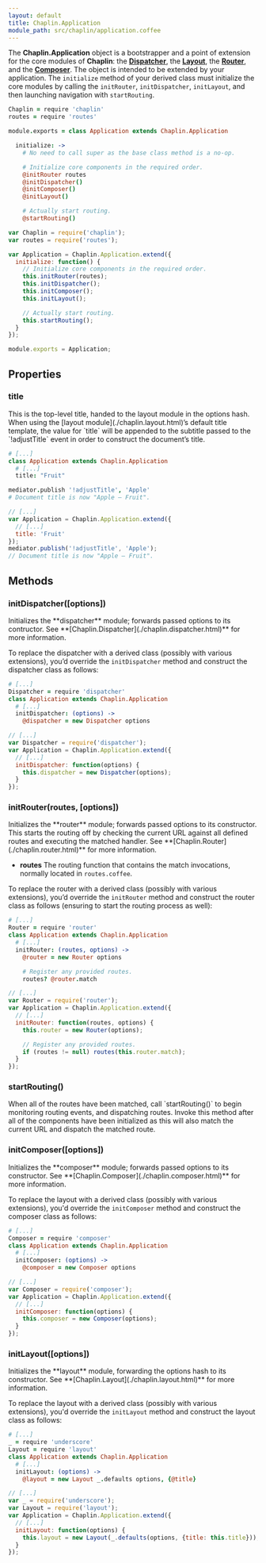 ```yaml
---
layout: default
title: Chaplin.Application
module_path: src/chaplin/application.coffee
---
```


The **Chaplin.Application** object is a bootstrapper and a point of extension for the core modules of **Chaplin**: the **[Dispatcher](#initDispatcher)**, the **[Layout](#initLayout)**, the **[Router](#initRouter)**, and the **[Composer](#initComposer)**. The object is intended to be extended by your application.  The `initialize` method of your derived class must initialize the core modules by calling the `initRouter`, `initDispatcher`, `initLayout`, and then launching navigation with `startRouting`.

```coffeescript
Chaplin = require 'chaplin'
routes = require 'routes'

module.exports = class Application extends Chaplin.Application

  initialize: ->
    # No need to call super as the base class method is a no-op.

    # Initialize core components in the required order.
    @initRouter routes
    @initDispatcher()
    @initComposer()
    @initLayout()

    # Actually start routing.
    @startRouting()
```

```javascript
var Chaplin = require('chaplin');
var routes = require('routes');

var Application = Chaplin.Application.extend({
  initialize: function() {
    // Initialize core components in the required order.
    this.initRouter(routes);
    this.initDispatcher();
    this.initComposer();
    this.initLayout();

    // Actually start routing.
    this.startRouting();
  }
});

module.exports = Application;
```

<h2 id="properties">Properties</h2>

<h3 class="module-member" id="title">title</h3>
This is the top-level title, handed to the layout module in the options hash. When using the [layout module](./chaplin.layout.html)’s default title template, the value for `title` will be appended to the subtitle passed to the `!adjustTitle` event in order to construct the document’s title.

```coffeescript
# [...]
class Application extends Chaplin.Application
  # [...]
  title: "Fruit"

mediator.publish '!adjustTitle', 'Apple'
# Document title is now "Apple ­— Fruit".
```

```javascript
// [...]
var Application = Chaplin.Application.extend({
  // [...]
  title: 'Fruit'
});
mediator.publish('!adjustTitle', 'Apple');
// Document title is now "Apple ­— Fruit".
```

<h2 id="methods">Methods</h2>

<h3 class="module-member" id="initDispatcher">initDispatcher([options])</h3>
Initializes the **dispatcher** module; forwards passed options to its contructor. See **[Chaplin.Dispatcher](./chaplin.dispatcher.html)** for more information.

To replace the dispatcher with a derived class (possibly with various extensions), you’d override the `initDispatcher` method and construct the dispatcher class as follows:

```coffeescript
# [...]
Dispatcher = require 'dispatcher'
class Application extends Chaplin.Application
  # [...]
  initDispatcher: (options) ->
    @dispatcher = new Dispatcher options
```

```javascript
// [...]
var Dispatcher = require('dispatcher');
var Application = Chaplin.Application.extend({
  // [...]
  initDispatcher: function(options) {
    this.dispatcher = new Dispatcher(options);
  }
});
```

<h3 class="module-member" id="initRouter">initRouter(routes, [options])</h3>
Initializes the **router** module; forwards passed options to its constructor. This starts the routing off by checking the current URL against all defined routes and executing the matched handler. See **[Chaplin.Router](./chaplin.router.html)** for more information.

* **routes**
  The routing function that contains the match invocations, normally located in `routes.coffee`.

To replace the router with a derived class (possibly with various extensions), you’d override the `initRouter` method and construct the router class as follows (ensuring to start the routing process as well):

```coffeescript
# [...]
Router = require 'router'
class Application extends Chaplin.Application
  # [...]
  initRouter: (routes, options) ->
    @router = new Router options

    # Register any provided routes.
    routes? @router.match
```

```javascript
// [...]
var Router = require('router');
var Application = Chaplin.Application.extend({
  // [...]
  initRouter: function(routes, options) {
    this.router = new Router(options);

    // Register any provided routes.
    if (routes != null) routes(this.router.match);
  }
});
```

<h3 class="module-member" id="startRouting">startRouting()</h3>
When all of the routes have been matched, call `startRouting()` to begin monitoring routing events, and dispatching routes. Invoke this method after all of the components have been initialized as this will also match the current URL and dispatch the matched route.

<h3 class="module-member" id="initComposer">initComposer([options])</h3>
Initializes the **composer** module; forwards passed options to its constructor. See **[Chaplin.Composer](./chaplin.composer.html)** for more information.

To replace the layout with a derived class (possibly with various extensions), you'd override the `initComposer` method and construct the composer class as follows:

```coffeescript
# [...]
Composer = require 'composer'
class Application extends Chaplin.Application
  # [...]
  initComposer: (options) ->
    @composer = new Composer options
```

```javascript
// [...]
var Composer = require('composer');
var Application = Chaplin.Application.extend({
  // [...]
  initComposer: function(options) {
    this.composer = new Composer(options);
  }
});
```

<h3 class="module-member" id="initLayout">initLayout([options])</h3>
Initializes the **layout** module, forwarding the options hash to its constructor. See **[Chaplin.Layout](./chaplin.layout.html)** for more information.

To replace the layout with a derived class (possibly with various extensions), you'd override the `initLayout` method and construct the layout class as follows:

```coffeescript
# [...]
_ = require 'underscore'
Layout = require 'layout'
class Application extends Chaplin.Application
  # [...]
  initLayout: (options) ->
    @layout = new Layout _.defaults options, {@title}
```

```javascript
// [...]
var _ = require('underscore');
var Layout = require('layout');
var Application = Chaplin.Application.extend({
  // [...]
  initLayout: function(options) {
    this.layout = new Layout(_.defaults(options, {title: this.title}));
  }
});
```
